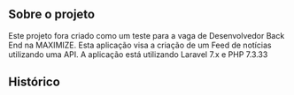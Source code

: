 ## Sobre o projeto
Este projeto fora criado como um teste para a vaga de Desenvolvedor Back End na MAXIMIZE.
Esta aplicação visa a criação de um Feed de notícias utilizando uma API.
A aplicação está utilizando Laravel 7.x e PHP 7.3.33

## Histórico



